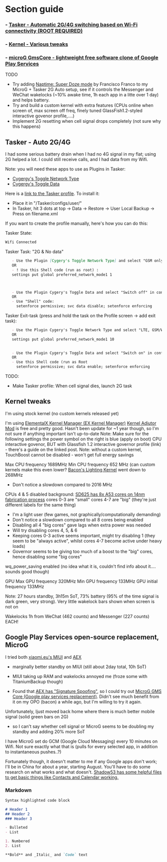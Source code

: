 # Section guide
### - [Tasker - Automatic 2G/4G switching based on Wi-Fi connectivity (ROOT REQUIRED)](#Tasker2G)
### - [Kernel - Various tweaks](#kernelmisc)
### - [microG GmsCore - lightweight free software clone of Google Play Services](#microg)

TODO
- Try adding [Naptime: Super Doze mode](https://play.google.com/store/apps/details?id=com.franco.doze&hl=en_GB) by Francisco Franco to my MicroG + Tasker 2G Auto setup, see if it controls the Messenger and WeChat wakelocks (~10% awake time, 1h each app in a litte over 1 day) and helps battery.
- Try and build a custom kernel with extra features (CPUs online when screen of, max screen off freq, finely tuned GlassFish1.2-styled interactive govenor profile,....)
- Implement 2G resetting when cell signal drops completely (not sure why this happens) 

## <a name="Tasker2G"></a> Tasker - Auto 2G/4G 
I had some serious battery drain when I had no 4G signal in my flat; using 2G helped a lot. I could still receive calls, and I had data from my Wifi.

Note: you will need these apps to use as Plugins in Tasker:
- [Cygergy's Toggle Network Type](https://forum.xda-developers.com/android/apps-games/widget-toggle-network-type-5-0-xda-t2945406)
- [Cygergy's Toggle Data](https://forum.xda-developers.com/android/apps-games/app-toggle-data-5-0-widget-to-toggle-t2937936)


Here is a [link to the Tasker profile](Tasker2G_4G_Auto.xml). To install it:
- Place it in "/Tasker/configs/user/"
- In Tasker, hit 3 dots at top -> Data -> Restore -> User Local Backup -> Press on filename.xml

If you want to create the profile manually, here's how you can do this:

Tasker State:
```markdown
Wifi Connected
   ```
Tasker Task: "2G & No data" 
```markdown
   - Use the Plugin [Cygery's Toggle Network Type] and select "GSM only" in configuration
   OR
   - ! Use this Shell code (run as root) :
   settings put global preferred_network_mode1 1



   - Use the Plugin Cygery's Toggle Data and select "Switch off" in configuration
   OR
   - Use "Shell" code:
     setenforce permissive; svc data disable; setenforce enforcing
   ```
   
   
Tasker Exit-task (press and hold the task on the Profile screen -> add exit task): 
```markdown
   - Use the Plugin Cygery's Toggle Network Type and select "LTE, GSM/WCDMMA" in configuration
   OR
   settings put global preferred_network_mode1 10
   

   - Use the Plugin Cygery's Toggle Data and select "Switch on" in configuration
   OR
   - Use this Shell code (run as Root
     setenforce permissive; svc data enable; setenforce enforcing
   ```

TODO:
- Make Tasker profile: When cell signal dies, launch 2G task

## <a name="kernelmisc"></a> Kernel tweaks 

I'm using stock kernel (no custom kernels released yet)

I'm using [ElementalX Kernel Manager (EX Kernel Manager)](https://play.google.com/store/apps/details?id=flar2.exkernelmanager&hl=en_GB)
[Kernel Adiutor Mod](https://forum.xda-developers.com/android/apps-games/kernel-adiutor-mod-singularity-kernel-t3333549) is free and pretty good. Hasn't been update for ~1 year though, so I'm not sure if anything important isn't up-to-date
Note: Make sure for the following settings the power symbol on the right is blue (apply on boot)
CPU interactive govenor, BUT with 
Glassfish 1.2 interactive governor profile (link) - there's a guide on the linked post.
Note: without a custom kernel, TouchBoost cannot be disabled - won't get full energy savings

Max CPU frequency 1689MHz
Min CPU frequency 652 MHz (can custom kernels make this even lower? [Bacon's Lighting Kernel](https://forum.xda-developers.com/oneplus-one/development/lightning-kernel-omni-rom-v01-t3245895) went down to 268MHz
- Don't notice a slowdown compared to 2016 MHz



CPUs 4 & 5 disabled
background: [SD625 has 8x A53 cores on 14nm fabrication process](https://www.qualcomm.com/products/snapdragon/processors/625)
                      cores 0-3 are "small" 
                      cores 4-7 are "big" (they're just different labels for the same thing)

- I'm a light user (few games, not graphically/computationally demanding)
- Don't notice a slowdown compared to all 8 cores being enabled 
- Disabling all 4 "big cores" gave lags when extra power was needed
- Will try disabling cores 4, 5, & 6
- Keeping cores 0-3 active seems important, might try disabling 1 (they seem to be "always active", whilst cores 4-7 become active under heavy loads)
- Governor seems to be giving too much of a boost to the "big" cores, hence disabling some "big cores"


wq_power_saving enabled (no idea what it is, couldn't find info about it.... sounds good though)


GPU
Max GPU frequency 320MHz 
Min GPU frequency 133MHz 
GPU initial frequency 133MHz 




Note: 
27 hours standby, 3h15m SoT, 73% battery (95% of the time signal is dark green, very strong). Very little wakelock bars shown when screen is not on

Wakelocks
1h from WeChat (462 counts) and Messenger (227 counts) EACH!





## <a name="microg"></a> Google Play Services open-source replacement, MicroG


I tried both [xiaomi.eu's MIUI](https://xiaomi.eu/community/threads/7-6-8-10.40358/) and [AEX](https://forum.xda-developers.com/redmi-note-4/xiaomi-redmi-note-4-snapdragon-roms-kernels-recoveries--other-development/rom-aospextended-rom-v3-3-t35784770)

- marginally better standby on MIUI (still about 2day total, 10h SoT)
- MIUI taking up RAM and wakelocks annoyed me (froze some with TitaniumBackup though)

- Found that [AEX has "Signature Spoofing"](https://github.com/microg/android_packages_apps_GmsCore/wiki/Signature-Spoofing), so I could try out [MicroG GMS Core (Google play services replacement)](https://github.com/microg). Didn't see much benefit from it on my OPO (bacon) a while ago, but I'm willing to try it again.

Unfortunately, Ijust moved back home where there is much better mobile signal (solid green bars on 2G)
 - so I can't say whether cell signal or MicroG seems to be doubling my standby and adding 20% more SoT

I have MicroG set do GCM (Google Cloud Messaging) every 10 minutes on Wifi. Not sure exactly what that is (pulls for every selected app, in addition to instantaneous pushes..?)

Fortunately though, it doesn't matter to me if any Google apps don't work; I'll be in China for about a year, starting August. You'll have to do some research on what works and what doesn't. [Shadow53 has some helpful files to get basic things like Contacts and Calendar working.](https://shadow53.com/no-gapps/downloads/)






### Markdown

```markdown
Syntax highlighted code block

# Header 1
## Header 2
### Header 3

- Bulleted
- List

1. Numbered
2. List

**Bold** and _Italic_ and `Code` text
```

